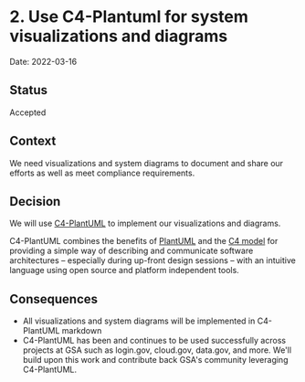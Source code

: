 # 2. Use C4-Plantuml for system visualizations and diagrams

Date: 2022-03-16

## Status
Accepted

## Context
We need visualizations and system diagrams to document and share our efforts as well as meet compliance requirements.

## Decision
We will use [C4-PlantUML](https://github.com/plantuml-stdlib/C4-PlantUML) to implement our visualizations and diagrams.

C4-PlantUML combines the benefits of [PlantUML](https://plantuml.com/) and the [C4 model](https://c4model.com/) for providing a simple way of describing and communicate software architectures – especially during up-front design sessions – with an intuitive language using open source and platform independent tools.

## Consequences

 -  All visualizations and system diagrams will be implemented in C4-PlantUML markdown
 - C4-PlantUML has been and continues to be used successfully across projects at GSA such as login.gov, cloud.gov, data.gov, and more. We'll build upon this work and contribute back GSA's community leveraging C4-PlantUML.

